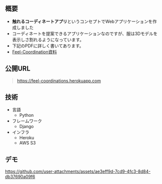 ## 概要
- **触れるコーディネートアプリ**というコンセプトでWebアプリケーションを作成しました
- コーディネートを提案できるアプリケーションなのですが、服は3Dモデルを表示しさ割れるようになっています。
- 下記のPDFに詳しく書いてあります。
- [Feel-Coordination資料](https://github.com/RRRRRRR-777/Feel-Coordination/blob/master/Feel＿coordinations_資料.pdf)

## 公開URL
> https://feel-coordinations.herokuapp.com


## 技術
- 言語
  - Python
- フレームワーク
  - Django
- インフラ
  - Heroku
  - AWS S3

## デモ
https://github.com/user-attachments/assets/ae3eff9d-7cd9-4fc3-8d84-db37690a09f6

